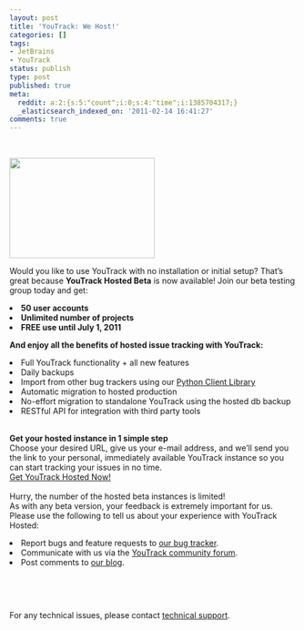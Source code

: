 ```yaml
---
layout: post
title: 'YouTrack: We Host!'
categories: []
tags:
- JetBrains
- YouTrack
status: publish
type: post
published: true
meta:
  reddit: a:2:{s:5:"count";i:0;s:4:"time";i:1385704317;}
  _elasticsearch_indexed_on: '2011-02-14 16:41:27'
comments: true
---
```

<p>&nbsp;</p> <p><a href="http://blogs.jetbrains.com/youtrack/wp-content/uploads/2011/02/yt_hosted_fb2.png"><img title="YouTrack Hosted" alt="" src="http://blogs.jetbrains.com/youtrack/wp-content/uploads/2011/02/yt_hosted_fb2.png" width="255" height="176"></a></p> <p>Would you like to use YouTrack with no installation or initial setup? That’s great because <strong>YouTrack Hosted Beta</strong> is now available! Join our beta testing group today and get:</p> <li><strong>50 user accounts</strong> <li><strong>Unlimited number of projects</strong> <li><strong>FREE use until July 1, 2011</strong> <p><strong>And enjoy all the benefits of hosted issue tracking with YouTrack:</strong></p> <li>Full YouTrack functionality + all new features  <li>Daily backups  <li>Import from other bug trackers using our <a href="http://www.jetbrains.com/youtrack/tools">Python Client Library</a> <li>Automatic migration to hosted production  <li>No-effort migration to standalone YouTrack using the hosted db backup  <li>RESTful API for integration with third party tools  <p><strong><br>Get your hosted instance in 1 simple step</strong><br>Choose your desired URL, give us your e-mail address, and we’ll send you the link to your personal, immediately available YouTrack instance so you can start tracking your issues in no time.<br><a href="http://jetbrains.com/youtrack/hosted">Get YouTrack Hosted Now!</a><br><br>Hurry, the number of the hosted beta instances is limited!<br>As with any beta version, your feedback is extremely important for us. Please use the following to tell us about your experience with YouTrack Hosted:</p> <li>Report bugs and feature requests to <a href="http://youtrack.jetbrains.net/issues/JT">our bug tracker</a>.  <li>Communicate with us via the <a href="http://devnet.jetbrains.net/community/youtrack">YouTrack community forum</a>.  <li>Post comments to <a href="http://blogs.jetbrains.com/youtrack">our blog</a>. </li> <p>&nbsp;</p> <p>&nbsp;</p> <p>For any technical issues, please contact <a href="mailto:youtrack-hosted-support@jetbrains.com">technical support</a>.
